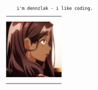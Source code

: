 `     i'm dennzlak - i like coding.    `
<br>
<hr width="30%">
<img src="a.jpg" width="30%">
<hr width="30%">
